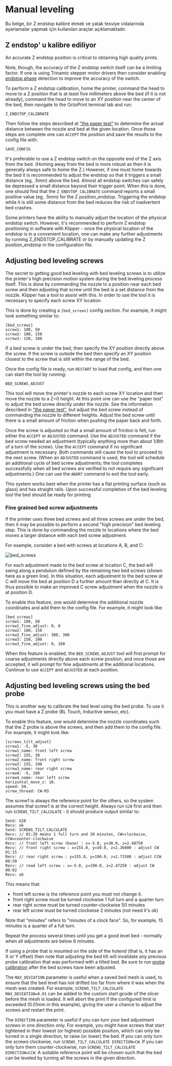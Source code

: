 # Manual leveling

Bu belge, bir Z endstop kalibre etmek ve yatak tesviye vidalarında ayarlamalar yapmak için kullanılan araçlar açıklamaktadır.

## Z endstop' u kalibre ediliyor

An accurate Z endstop position is critical to obtaining high quality prints.

Note, though, the accuracy of the Z endstop switch itself can be a limiting factor. If one is using Trinamic stepper motor drivers then consider enabling [endstop phase](Endstop_Phase.md) detection to improve the accuracy of the switch.

To perform a Z endstop calibration, home the printer, command the head to move to a Z position that is at least five millimeters above the bed (if it is not already), command the head to move to an XY position near the center of the bed, then navigate to the OctoPrint terminal tab and run:

```
Z_ENDSTOP_CALIBRATE
```

Then follow the steps described at ["the paper test"](Bed_Level.md#the-paper-test) to determine the actual distance between the nozzle and bed at the given location. Once those steps are complete one can `ACCEPT` the position and save the results to the config file with:

```
SAVE_CONFIG
```

It's preferable to use a Z endstop switch on the opposite end of the Z axis from the bed. (Homing away from the bed is more robust as then it is generally always safe to home the Z.) However, if one must home towards the bed it is recommended to adjust the endstop so that it triggers a small distance (eg, .5mm) above the bed. Almost all endstop switches can safely be depressed a small distance beyond their trigger point. When this is done, one should find that the `Z_ENDSTOP_CALIBRATE` command reports a small positive value (eg, .5mm) for the Z position_endstop. Triggering the endstop while it is still some distance from the bed reduces the risk of inadvertent bed crashes.

Some printers have the ability to manually adjust the location of the physical endstop switch. However, it's recommended to perform Z endstop positioning in software with Klipper - once the physical location of the endstop is in a convenient location, one can make any further adjustments by running Z_ENDSTOP_CALIBRATE or by manually updating the Z position_endstop in the configuration file.

## Adjusting bed leveling screws

The secret to getting good bed leveling with bed leveling screws is to utilize the printer's high precision motion system during the bed leveling process itself. This is done by commanding the nozzle to a position near each bed screw and then adjusting that screw until the bed is a set distance from the nozzle. Klipper has a tool to assist with this. In order to use the tool it is necessary to specify each screw XY location.

This is done by creating a `[bed_screws]` config section. For example, it might look something similar to:

```
[bed_screws]
screw1: 100, 50
screw2: 100, 150
screw3: 150, 100
```

If a bed screw is under the bed, then specify the XY position directly above the screw. If the screw is outside the bed then specify an XY position closest to the screw that is still within the range of the bed.

Once the config file is ready, run `RESTART` to load that config, and then one can start the tool by running:

```
BED_SCREWS_ADJUST
```

This tool will move the printer's nozzle to each screw XY location and then move the nozzle to a Z=0 height. At this point one can use the "paper test" to adjust the bed screw directly under the nozzle. See the information described in ["the paper test"](Bed_Level.md#the-paper-test), but adjust the bed screw instead of commanding the nozzle to different heights. Adjust the bed screw until there is a small amount of friction when pushing the paper back and forth.

Once the screw is adjusted so that a small amount of friction is felt, run either the `ACCEPT` or `ADJUSTED` command. Use the `ADJUSTED` command if the bed screw needed an adjustment (typically anything more than about 1/8th of a turn of the screw). Use the `ACCEPT` command if no significant adjustment is necessary. Both commands will cause the tool to proceed to the next screw. (When an `ADJUSTED` command is used, the tool will schedule an additional cycle of bed screw adjustments; the tool completes successfully when all bed screws are verified to not require any significant adjustments.) One can use the `ABORT` command to exit the tool early.

This system works best when the printer has a flat printing surface (such as glass) and has straight rails. Upon successful completion of the bed leveling tool the bed should be ready for printing.

### Fine grained bed screw adjustments

If the printer uses three bed screws and all three screws are under the bed, then it may be possible to perform a second "high precision" bed leveling step. This is done by commanding the nozzle to locations where the bed moves a larger distance with each bed screw adjustment.

For example, consider a bed with screws at locations A, B, and C:

![bed_screws](img/bed_screws.svg.png)

For each adjustment made to the bed screw at location C, the bed will swing along a pendulum defined by the remaining two bed screws (shown here as a green line). In this situation, each adjustment to the bed screw at C will move the bed at position D a further amount than directly at C. It is thus possible to make an improved C screw adjustment when the nozzle is at position D.

To enable this feature, one would determine the additional nozzle coordinates and add them to the config file. For example, it might look like:

```
[bed_screws]
screw1: 100, 50
screw1_fine_adjust: 0, 0
screw2: 100, 150
screw2_fine_adjust: 300, 300
screw3: 150, 100
screw3_fine_adjust: 0, 100
```

When this feature is enabled, the `BED_SCREWS_ADJUST` tool will first prompt for coarse adjustments directly above each screw position, and once those are accepted, it will prompt for fine adjustments at the additional locations. Continue to use `ACCEPT` and `ADJUSTED` at each position.

## Adjusting bed leveling screws using the bed probe

This is another way to calibrate the bed level using the bed probe. To use it you must have a Z probe (BL Touch, Inductive sensor, etc).

To enable this feature, one would determine the nozzle coordinates such that the Z probe is above the screws, and then add them to the config file. For example, it might look like:

```
[screws_tilt_adjust]
screw1: -5, 30
screw1_name: front left screw
screw2: 155, 30
screw2_name: front right screw
screw3: 155, 190
screw3_name: rear right screw
screw4: -5, 190
screw4_name: rear left screw
horizontal_move_z: 10.
speed: 50.
screw_thread: CW-M3
```

The screw1 is always the reference point for the others, so the system assumes that screw1 is at the correct height. Always run `G28` first and then run `SCREWS_TILT_CALCULATE` - it should produce output similar to:

```
Send: G28
Recv: ok
Send: SCREWS_TILT_CALCULATE
Recv: // 01:20 means 1 full turn and 20 minutes, CW=clockwise, CCW=counter-clockwise
Recv: // front left screw (base) : x=-5.0, y=30.0, z=2.48750
Recv: // front right screw : x=155.0, y=30.0, z=2.36000 : adjust CW 01:15
Recv: // rear right screw : y=155.0, y=190.0, z=2.71500 : adjust CCW 00:50
Recv: // read left screw : x=-5.0, y=190.0, z=2.47250 : adjust CW 00:02
Recv: ok
```

This means that:

- front left screw is the reference point you must not change it.
- front right screw must be turned clockwise 1 full turn and a quarter turn
- rear right screw must be turned counter-clockwise 50 minutes
- rear left screw must be turned clockwise 2 minutes (not need it's ok)

Note that "minutes" refers to "minutes of a clock face". So, for example, 15 minutes is a quarter of a full turn.

Repeat the process several times until you get a good level bed - normally when all adjustments are below 6 minutes.

If using a probe that is mounted on the side of the hotend (that is, it has an X or Y offset) then note that adjusting the bed tilt will invalidate any previous probe calibration that was performed with a tilted bed. Be sure to run [probe calibration](Probe_Calibrate.md) after the bed screws have been adjusted.

The `MAX_DEVIATION` parameter is useful when a saved bed mesh is used, to ensure that the bed level has not drifted too far from where it was when the mesh was created. For example, `SCREWS_TILT_CALCULATE MAX_DEVIATION=0.01` can be added to the custom start gcode of the slicer before the mesh is loaded. It will abort the print if the configured limit is exceeded (0.01mm in this example), giving the user a chance to adjust the screws and restart the print.

The `DIRECTION` parameter is useful if you can turn your bed adjustment screws in one direction only. For example, you might have screws that start tightened in their lowest (or highest) possible position, which can only be turned in a single direction, to raise (or lower) the bed. If you can only turn the screws clockwise, run `SCREWS_TILT_CALCULATE DIRECTION=CW`. If you can only turn them counter-clockwise, run `SCREWS_TILT_CALCULATE DIRECTION=CCW`. A suitable reference point will be chosen such that the bed can be leveled by turning all the screws in the given direction.
